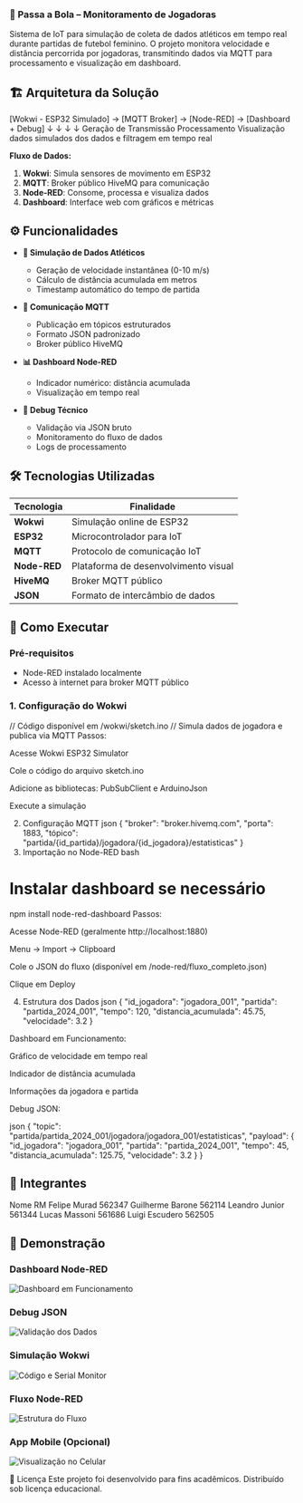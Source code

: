 ### 🏃 Passa a Bola – Monitoramento de Jogadoras

Sistema de IoT para simulação de coleta de dados atléticos em tempo real durante partidas de futebol feminino. O projeto monitora velocidade e distância percorrida por jogadoras, transmitindo dados via MQTT para processamento e visualização em dashboard.

## 🏗️ Arquitetura da Solução
[Wokwi - ESP32 Simulado] → [MQTT Broker] → [Node-RED] → [Dashboard + Debug]
↓ ↓ ↓ ↓
Geração de Transmissão Processamento Visualização
dados simulados dos dados e filtragem em tempo real



**Fluxo de Dados:**
1. **Wokwi**: Simula sensores de movimento em ESP32
2. **MQTT**: Broker público HiveMQ para comunicação
3. **Node-RED**: Consome, processa e visualiza dados
4. **Dashboard**: Interface web com gráficos e métricas


## ⚙️ Funcionalidades

- **🎯 Simulação de Dados Atléticos**
  - Geração de velocidade instantânea (0-10 m/s)
  - Cálculo de distância acumulada em metros
  - Timestamp automático do tempo de partida

- **📡 Comunicação MQTT**
  - Publicação em tópicos estruturados
  - Formato JSON padronizado
  - Broker público HiveMQ

- **📊 Dashboard Node-RED**
  - Indicador numérico: distância acumulada
  - Visualização em tempo real

- **🐛 Debug Técnico**
  - Validação via JSON bruto
  - Monitoramento do fluxo de dados
  - Logs de processamento

## 🛠️ Tecnologias Utilizadas

| Tecnologia | Finalidade |
|------------|------------|
| **Wokwi** | Simulação online de ESP32 |
| **ESP32** | Microcontrolador para IoT |
| **MQTT** | Protocolo de comunicação IoT |
| **Node-RED** | Plataforma de desenvolvimento visual |
| **HiveMQ** | Broker MQTT público |
| **JSON** | Formato de intercâmbio de dados |

## 🚀 Como Executar

### Pré-requisitos
- Node-RED instalado localmente
- Acesso à internet para broker MQTT público

### 1. Configuração do Wokwi


// Código disponível em /wokwi/sketch.ino
// Simula dados de jogadora e publica via MQTT
Passos:

Acesse Wokwi ESP32 Simulator

Cole o código do arquivo sketch.ino

Adicione as bibliotecas: PubSubClient e ArduinoJson

Execute a simulação

2. Configuração MQTT
json
{
  "broker": "broker.hivemq.com",
  "porta": 1883,
  "tópico": "partida/{id_partida}/jogadora/{id_jogadora}/estatisticas"
}
3. Importação no Node-RED
bash
# Instalar dashboard se necessário
npm install node-red-dashboard
Passos:

Acesse Node-RED (geralmente http://localhost:1880)

Menu → Import → Clipboard

Cole o JSON do fluxo (disponível em /node-red/fluxo_completo.json)

Clique em Deploy

4. Estrutura dos Dados
json
{
  "id_jogadora": "jogadora_001",
  "partida": "partida_2024_001",
  "tempo": 120,
  "distancia_acumulada": 45.75,
  "velocidade": 3.2
}


Dashboard em Funcionamento:

Gráfico de velocidade em tempo real

Indicador de distância acumulada

Informações da jogadora e partida

Debug JSON:

json
{
  "topic": "partida/partida_2024_001/jogadora/jogadora_001/estatisticas",
  "payload": {
    "id_jogadora": "jogadora_001",
    "partida": "partida_2024_001",
    "tempo": 45,
    "distancia_acumulada": 125.75,
    "velocidade": 3.2
  }
}


## 👥 Integrantes
Nome	RM
Felipe Murad	562347
Guilherme Barone	562114
Leandro Junior	561344
Lucas Massoni	561686
Luigi Escudero	562505


## 📸 Demonstração

### Dashboard Node-RED
![Dashboard em Funcionamento](prints/dashboard.png)

### Debug JSON
![Validação dos Dados](prints/debug-json.png)

### Simulação Wokwi
![Código e Serial Monitor](prints/wokwi-simulacao.png)

### Fluxo Node-RED
![Estrutura do Fluxo](prints/node-red-flow.png)

### App Mobile (Opcional)
![Visualização no Celular](prints/mqtt-cel.png)

📄 Licença
Este projeto foi desenvolvido para fins acadêmicos. Distribuído sob licença educacional.

